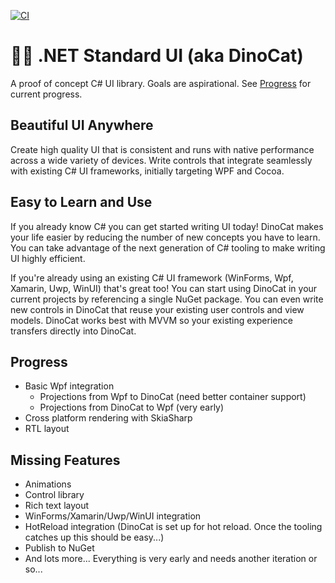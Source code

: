 [![CI](https://github.com/dotnet-standard-ui/standard-ui/actions/workflows/ci.yml/badge.svg)](https://github.com/dotnet-standard-ui/standard-ui/actions/workflows/ci.yml)

# 🐱‍🐉 .NET Standard UI (aka DinoCat)

A proof of concept C# UI library. Goals are aspirational. See [Progress](README.md#Progress) for current progress.

## Beautiful UI Anywhere

Create high quality UI that is consistent and runs with native performance across a wide variety of devices. Write controls that integrate seamlessly with existing C# UI frameworks, initially targeting WPF and Cocoa.

## Easy to Learn and Use

If you already know C# you can get started writing UI today! DinoCat makes your life easier by reducing the number of new concepts you have to learn. You can take advantage of the next generation of C# tooling to make writing UI highly efficient.

If you're already using an existing C# UI framework (WinForms, Wpf, Xamarin, Uwp, WinUI) that's great too! You can start using DinoCat in your current projects by referencing a single NuGet package. You can even write new controls in DinoCat that reuse your existing user controls and view models. DinoCat works best with MVVM so your existing experience transfers directly into DinoCat.

## Progress

* Basic Wpf integration
  * Projections from Wpf to DinoCat (need better container support)
  * Projections from DinoCat to Wpf (very early)
* Cross platform rendering with SkiaSharp
* RTL layout

## Missing Features

* Animations
* Control library
* Rich text layout
* WinForms/Xamarin/Uwp/WinUI integration
* HotReload integration (DinoCat is set up for hot reload. Once the tooling catches up this should be easy...)
* Publish to NuGet
* And lots more... Everything is very early and needs another iteration or so...
